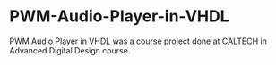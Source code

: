 # PWM-Audio-Player-in-VHDL
PWM Audio Player in VHDL was a course project done at CALTECH in Advanced Digital Design course. 
